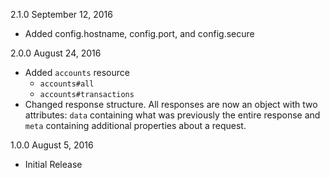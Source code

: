 2.1.0 September 12, 2016
 - Added config.hostname, config.port, and config.secure

2.0.0 August 24, 2016
  - Added `accounts` resource
      + `accounts#all`
      + `accounts#transactions`
  - Changed response structure.  All responses are now an object with two attributes: `data` containing what was previously the entire response and `meta` containing additional properties about a request.

1.0.0 August 5, 2016
  - Initial Release

